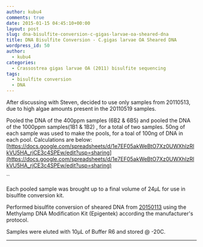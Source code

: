 ```yaml
---
author: kubu4
comments: true
date: 2015-01-15 04:45:10+00:00
layout: post
slug: dna-bisulfite-conversion-c-gigas-larvae-oa-sheared-dna
title: DNA Bisulfite Conversion - C.gigas larvae OA Sheared DNA
wordpress_id: 50
author:
  - kubu4
categories:
  - Crassostrea gigas larvae OA (2011) bisulfite sequencing
tags:
  - bisulfite conversion
  - DNA
---
```


After discussing with Steven, decided to use only samples from 20110513, due to high algae amounts present in the 20110519 samples.

Pooled the DNA of the 400ppm samples (6B2 & 6B5) and pooled the DNA of the 1000ppm samples(1B1 & 1B2) , for a total of two samples. 50ng of each sample was used to make the pools, for a toal of 100ng of DNA in each pool. Calculations are below:
[https://docs.google.com/spreadsheets/d/1e7EF05akWeBtO7Xz0UWXhIzRlkVU5HA_rjCE3c4SPEw/edit?usp=sharing](https://docs.google.com/spreadsheets/d/1e7EF05akWeBtO7Xz0UWXhIzRlkVU5HA_rjCE3c4SPEw/edit?usp=sharing)

``

Each pooled sample was brought up to a final volume of 24μL for use in bisulfite conversion kit.

Performed bisulfite conversion of sheared DNA from [20150113](http://onsnetwork.org/kubu4/2015/01/12/speedvac-c-gigas-larvae-oa-dna/) using the Methylamp DNA Modification Kit (Epigentek) according the manufacturer's protocol.

Samples were eluted with 10μL of Buffer R6 and stored @ -20C.



* * *





